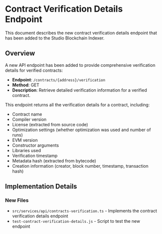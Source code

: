 # Contract Verification Details Endpoint

This document describes the new contract verification details endpoint that has been added to the Studio Blockchain Indexer.

## Overview

A new API endpoint has been added to provide comprehensive verification details for verified contracts:

- **Endpoint**: `/contracts/{address}/verification`
- **Method**: GET
- **Description**: Retrieve detailed verification information for a verified contract.

This endpoint returns all the verification details for a contract, including:

- Contract name
- Compiler version
- License (extracted from source code)
- Optimization settings (whether optimization was used and number of runs)
- EVM version
- Constructor arguments
- Libraries used
- Verification timestamp
- Metadata hash (extracted from bytecode)
- Creation information (creator, block number, timestamp, transaction hash)

## Implementation Details

### New Files

- `src/services/api/contracts-verification.ts` - Implements the contract verification details endpoint
- `test-contract-verification-details.js` - Script to test the new endpoint
